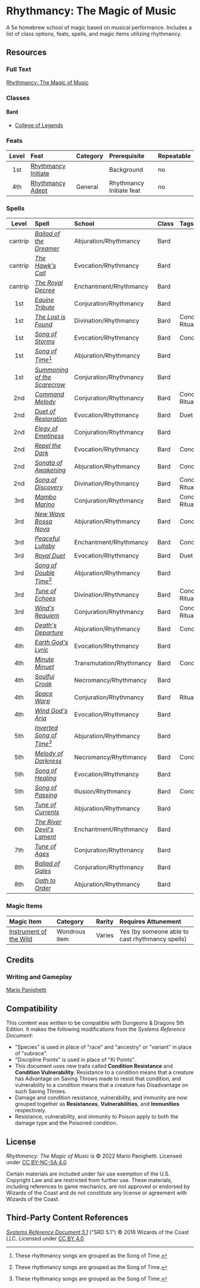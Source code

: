 # Rhythmancy: The Magic of Music

A 5e homebrew school of magic based on musical performance. Includes a list of class options, feats, spells, and magic items utilizing rhythmancy.

## Resources

### Full Text

[Rhythmancy: The Magic of Music](rhythmancy.md)

### Classes

#### Bard

- [College of Legends](rhythmancy.md#bard-subclass-college-of-legends)

### Feats

| Level | Feat | Category | Prerequisite | Repeatable |
|:-:|:-|:-|:-|:-|
| 1st | [Rhythmancy Initiate](rhythmancy.md#rhythmancy-initiate) | | Background | no |
| 4th | [Rhythmancy Adept](rhythmancy.md#rhythmancy-adept) | General | Rhythmancy Initiate feat | no |

### Spells

| Level | Spell | School | Class | Tags |
|:-:|:-|:-|:-|:-|
| cantrip | _[Ballad of the Dreamer](rhythmancy.md#ballad-of-the-dreamer)_ | Abjuration/Rhythmancy | Bard | |
| cantrip | _[The Hawk's Call](rhythmancy.md#the-hawks-call)_ | Evocation/Rhythmancy | Bard | |
| cantrip | _[The Royal Decree](rhythmancy.md#the-royal-decree)_ | Enchantment/Rhythmancy | Bard | |
| 1st | _[Equine Tribute](rhythmancy.md#equine-tribute)_ | Conjuration/Rhythmancy | Bard | |
| 1st | _[The Lost is Found](rhythmancy.md#the-lost-is-found)_ | Divination/Rhythmancy | Bard | Concentration, Ritual |
| 1st | _[Song of Storms](rhythmancy.md#song-of-storms)_ | Evocation/Rhythmancy | Bard | Concentration |
| 1st | _[Song of Time](rhythmancy.md#song-of-time)_[^🪈] | Abjuration/Rhythmancy | Bard | |
| 1st | _[Summoning of the Scarecrow](rhythmancy.md#summoning-of-the-scarecrow)_ | Conjuration/Rhythmancy | Bard | |
| 2nd | _[Command Melody](rhythmancy.md#command-melody)_ | Conjuration/Rhythmancy | Bard | Concentration, Ritual |
| 2nd | _[Duet of Restoration](rhythmancy.md#duet-of-restoration)_ | Evocation/Rhythmancy | Bard | Duet |
| 2nd | _[Elegy of Emptiness](rhythmancy.md#elegy-of-emptiness)_ | Conjuration/Rhythmancy | Bard | |
| 2nd | _[Repel the Dark](rhythmancy.md#repel-the-dark)_ | Evocation/Rhythmancy | Bard | Concentration |
| 2nd | _[Sonata of Awakening](rhythmancy.md#sonata-of-awakening)_ | Abjuration/Rhythmancy | Bard | Concentration |
| 2nd | _[Song of Discovery](rhythmancy.md#song-of-discovery)_ | Divination/Rhythmancy | Bard | Concentration, Ritual |
| 3rd | _[Mambo Marino](rhythmancy.md#mambo-marino)_ | Conjuration/Rhythmancy | Bard | Concentration, Ritual |
| 3rd | _[New Wave Bossa Nova](rhythmancy.md#new-wave-bossa-nova)_ | Abjuration/Rhythmancy | Bard | Concentration |
| 3rd | _[Peaceful Lullaby](rhythmancy.md#peaceful-lullaby)_ | Enchantment/Rhythmancy | Bard | Concentration |
| 3rd | _[Royal Duet](rhythmancy.md#royal-duet)_ | Evocation/Rhythmancy | Bard | Duet |
| 3rd | _[Song of Double Time](rhythmancy.md#song-of-double-time)_[^🪈] | Abjuration/Rhythmancy | Bard | |
| 3rd | _[Tune of Echoes](rhythmancy.md#tune-of-echoes)_ | Divination/Rhythmancy | Bard | Concentration, Ritual |
| 3rd | _[Wind's Requiem](rhythmancy.md#winds-requiem)_ | Conjuration/Rhythmancy | Bard | Concentration, Ritual |
| 4th | _[Death's Departure](rhythmancy.md#deaths-departure)_ | Abjuration/Rhythmancy | Bard | Concentration |
| 4th | _[Earth God's Lyric](rhythmancy.md#earth-gods-lyric)_ | Evocation/Rhythmancy | Bard | |
| 4th | _[Minute Minuet](rhythmancy.md#minute-minuet)_ | Transmutation/Rhythmancy | Bard | Concentration |
| 4th | _[Soulful Croak](rhythmancy.md#soulful-croak)_ | Necromancy/Rhythmancy | Bard | |
| 4th | _[Space Warp](rhythmancy.md#space-warp)_ | Conjuration/Rhythmancy | Bard | Ritual |
| 4th | _[Wind God's Aria](rhythmancy.md#wind-gods-aria)_ | Evocation/Rhythmancy | Bard | |
| 5th | _[Inverted Song of Time](rhythmancy.md#inverted-song-of-time)_[^🪈] | Abjuration/Rhythmancy | Bard | |
| 5th | _[Melody of Darkness](rhythmancy.md#melody-of-darkness)_ | Necromancy/Rhythmancy | Bard | Concentration |
| 5th | _[Song of Healing](rhythmancy.md#song-of-healing)_ | Evocation/Rhythmancy | Bard | |
| 5th | _[Song of Passing](rhythmancy.md#song-of-passing)_ | Illusion/Rhythmancy | Bard | Concentration |
| 5th | _[Tune of Currents](rhythmancy.md#tune-of-currents)_ | Abjuration/Rhythmancy | Bard | |
| 6th | _[The River Devil's Lament](rhythmancy.md#the-river-devils-lament)_ | Enchantment/Rhythmancy | Bard | |
| 7th | _[Tune of Ages](rhythmancy.md#tune-of-ages)_ | Conjuration/Rhythmancy | Bard | |
| 8th | _[Ballad of Gales](rhythmancy.md#ballad-of-gales)_ | Conjuration/Rhythmancy | Bard | |
| 8th | _[Oath to Order](rhythmancy.md#oath-to-order)_ | Abjuration/Rhythmancy | Bard | |

### Magic Items

| Magic Item | Category | Rarity | Requires Attunement |
|:-|:-|:-|:-|
| [Instrument of the Wild](rhythmancy.md#instrument-of-the-wild) | Wondrous item | Varies | Yes (by someone able to cast rhythmancy spells) |

## Credits

### Writing and Gameplay

[Mario Panighetti](https://mario.panighetti.net)

## Compatibility

This content was written to be compatible with Dungeons & Dragons 5th Edition. It makes the following modifications from the _Systems Reference Document_:

- "Species" is used in place of "race" and "ancestry" or "variant" in place of "subrace".
- "Discipline Points" is used in place of "Ki Points".
- This document uses new traits called **Condition Resistance** and **Condition Vulnerability**. Resistance to a condition means that a creature has Advantage on Saving Throws made to resist that condition, and vulnerability to a condition means that a creature has Disadvantage on such Saving Throws.
- Damage and condition resistance, vulnerability, and immunity are now grouped together as **Resistances**, **Vulnerabilities**, and **Immunities** respectively.
- Resistance, vulnerability, and immunity to Poison apply to both the damage type and the Poisoned condition.

## License

_Rhythmancy: The Magic of Music_ is © 2022 Mario Panighetti. Licensed under [CC BY-NC-SA 4.0](https://creativecommons.org/licenses/by-nc-sa/4.0/legalcode).

Certain materials are included under fair use exemption of the U.S. Copyright Law and are restricted from further use. These materials, including references to game mechanics, are not approved or endorsed by Wizards of the Coast and do not constitute any license or agreement with Wizards of the Coast.

## Third-Party Content References

_[Systems Reference Document 5.1](https://dnd.wizards.com/resources/systems-reference-document)_ ("SRD 5.1") © 2016 Wizards of the Coast LLC. Licensed under [CC BY 4.0](https://creativecommons.org/licenses/by/4.0/legalcode).

[^🪈]: These rhythmancy songs are grouped as the Song of Time.
